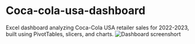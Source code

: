 # Coca-cola-usa-dashboard
Excel dashboard analyzing Coca-Cola USA retailer sales for 2022-2023, built using PivotTables, slicers, and charts.
![Dashboard screenshort](dashboard.png)
